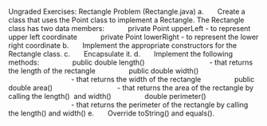 Ungraded Exercises: Rectangle
Problem (Rectangle.java)
a.       Create a class that uses the Point class to implement a Rectangle. The Rectangle class has two data members:
           private Point upperLeft - to represent upper left coordinate
           private Point lowerRight - to represent the lower right coordinate
b.       Implement the appropriate constructors for the Rectangle class.
c.       Encapsulate it.
d.       Implement the following methods:
                public double length()
                                - that returns the length of the rectangle
                public double width()
                                - that returns the width of the rectangle
                public double area()
                                - that returns the area of the rectangle by calling the length()  and width()
                double perimeter()
                                - that returns the perimeter of the rectangle by calling the length() and width()
e.       Override toString() and equals().
